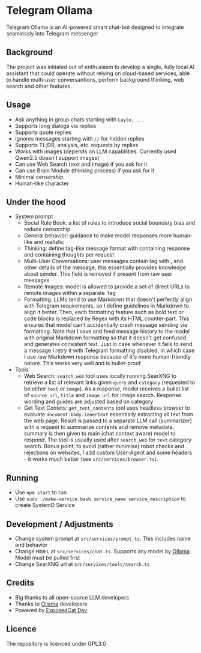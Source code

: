 # Telegram Ollama
Telegram Ollama is an AI-powered smart chat-bot designed to integrate seamlessly into Telegram messenger

## Background
The project was initiated out of enthusiasm to develop a single, fully local AI assistant that could operate without relying on cloud-based services, able to handle multi-user conversantions, perform background thinking, web search and other features.

## Usage
- Ask anything in group chats starting with `Laylo, ...`
- Supports long dialogs via replies
- Supports quote replies
- Ignores messages starting with `//` for hidden replies
- Supports TL;DR, analysis, etc. requests by replies
- Works with images (depends on LLM capabilities. Currently used Qwen2.5 doesn't support images)
- Can use Web Search (text and image) if you ask for it
- Can use Brain Module (thinking process) if you ask for it
- Minimal censorship
- Human-like character

## Under the hood
- System prompt
	- Social Rule Book: a list of rules to introduce social boundary bias and reduce censorship
	- General behavior: guidance to make model responses more human-like and realistic
	- Thinking: define tag-like message format with <message> containing response and <think> containing thoughts per request
	- Multi-User Conversations: user messages contain <metadata> tag with <name>, <date> and other details of the message, this essentially provides knowledge about sender. This field is removed if present from raw user messages
	- Remote Images: model is allowed to provide a set of direct URLs to remote images within a separate <image> tag
	- Formatting: LLMs tend to use Markdown that doesn't perfectly align with Telegram requirements, so I define guidelines in Markdown to align it better. Then, each formatting feature such as bold text or code blocks is replaced by Regex with its HTML counter-part. This ensures that model can't accidentially crash message sending via formatting. Note that I save and feed message history to the model with original Markdown formatting so that it doesn't get confused and generates consistent text. Just in case whenever it fails to send a message I retry it with Telegram formatting disabled, in which case I use raw Markdown response because of it's more human-friendly nature. This works very well and is bullet-proof
- Tools
	- Web Search: `search_web` tool uses locally running SearXNG to retrieve a list of relevant links given `query` and `category` (requested to be either `text` or `image`). As a response, model receives a bullet list of `source_url`, `title` and `image_url` for image search. Response wording and guides are adjusted based on category
	- Get Text Contets: `get_text_contents` tool uses headless browser to evaluate `document.body.innerText` essentially extracting all text from the web page. Result is passed to a separate LLM call (summarizer) with a request to summarize contents and remove metadata, summary is then given to main (chat context aware) model to respond. The tool is usually used after `search_web` for `text` category search. Bonus point: to avoid (rather minimise) robot checks and rejections on websites, I add custom User-Agent and some headers - it works much better (see `src/services/browser.ts`).

## Running
- Use `npm start` to run
- Use `sudo ./make-service.bash service_name service_description` to create SystemD Service

## Development / Adjustments
- Change system prompt at `src/services/prompt.ts`. This includes name and behavior
- Change `MODEL` at `src/services/chat.ts`. Supports any model by [Ollama](https://ollama.com). Model must be pulled first
- Change SearXNG url at `src/services/tools/search.ts`

## Credits
- Big thanks to all open-source LLM developers
- Thanks to [Ollama](https://ollama.com) developers
- Powered by [ExposedCat Dev](https://t.me/ExposedCatDev)

## Licence
The repository is licenced under GPL3.0
